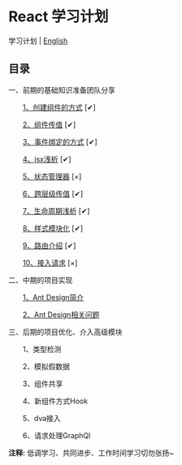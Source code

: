 # React 学习计划

学习计划 | [English](./README.md) 

## 目录
一、前期的基础知识准备团队分享

&emsp;&emsp;[1、创建组件的方式](./src/study-demo/component) [✔]

&emsp;&emsp;[2、组件传值](./src/study-demo/passByValue)  [✔]

&emsp;&emsp;[3、事件绑定的方式](./src/study-demo/event) [✔]

&emsp;&emsp;[4、jsx浅析](./src/study-demo/jsx) [✔]

&emsp;&emsp;[5、状态管理器](./src/study-demo/redux)  [×]

&emsp;&emsp;[6、跨层级传值](./src/study-demo/context)  [✔]

&emsp;&emsp;[7、生命周期浅析](./src/study-demo/lifecycle) [✔]

&emsp;&emsp;[8、样式模块化](./src/study-demo/style) [✔]

&emsp;&emsp;[9、路由介绍](./src/study-demo/router) [✔]

&emsp;&emsp;[10、接入请求](./src/study-demo/request) [×]



二、中期的项目实现

&emsp;&emsp;[1、Ant Design简介](https://ant.design/index-cn)

&emsp;&emsp;[2、Ant Design相关问题](./src/study-demo/antDesign/README.md)

三、后期的项目优化、介入高级模块

&emsp;&emsp;1、类型检测

&emsp;&emsp;2、模拟假数据

&emsp;&emsp;3、组件共享

&emsp;&emsp;4、新组件方式Hook

&emsp;&emsp;5、dva接入

&emsp;&emsp;6、请求处理GraphQl

**注释:** 低调学习、共同进步、工作时间学习切勿张扬~
